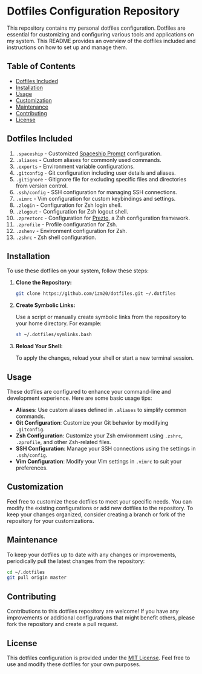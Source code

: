 # Dotfiles Configuration Repository

This repository contains my personal dotfiles configuration. Dotfiles are essential for customizing and configuring various tools and applications on my system. This README provides an overview of the dotfiles included and instructions on how to set up and manage them.

## Table of Contents

- [Dotfiles Included](#dotfiles-included)
- [Installation](#installation)
- [Usage](#usage)
- [Customization](#customization)
- [Maintenance](#maintenance)
- [Contributing](#contributing)
- [License](#license)

## Dotfiles Included

1. `.spaceship` - Customized [Spaceship Prompt](https://github.com/denysdovhan/spaceship-prompt) configuration.
2. `.aliases` - Custom aliases for commonly used commands.
3. `.exports` - Environment variable configurations.
4. `.gitconfig` - Git configuration including user details and aliases.
5. `.gitignore` - Gitignore file for excluding specific files and directories from version control.
6. `.ssh/config` - SSH configuration for managing SSH connections.
7. `.vimrc` - Vim configuration for custom keybindings and settings.
8. `.zlogin` - Configuration for Zsh login shell.
9. `.zlogout` - Configuration for Zsh logout shell.
10. `.zpreztorc` - Configuration for [Prezto](https://github.com/sorin-ionescu/prezto), a Zsh configuration framework.
11. `.zprofile` - Profile configuration for Zsh.
12. `.zshenv` - Environment configuration for Zsh.
13. `.zshrc` - Zsh shell configuration.

## Installation

To use these dotfiles on your system, follow these steps:

1. **Clone the Repository:**

   ```bash
   git clone https://github.com/izm20/dotfiles.git ~/.dotfiles
   ```

2. **Create Symbolic Links:**

   Use a script or manually create symbolic links from the repository to your home directory. For example:

   ```bash
   sh ~/.dotfiles/symlinks.bash
   ```

3. **Reload Your Shell:**

   To apply the changes, reload your shell or start a new terminal session.

## Usage

These dotfiles are configured to enhance your command-line and development experience. Here are some basic usage tips:

- **Aliases**: Use custom aliases defined in `.aliases` to simplify common commands.
- **Git Configuration**: Customize your Git behavior by modifying `.gitconfig`.
- **Zsh Configuration**: Customize your Zsh environment using `.zshrc`, `.zprofile`, and other Zsh-related files.
- **SSH Configuration**: Manage your SSH connections using the settings in `.ssh/config`.
- **Vim Configuration**: Modify your Vim settings in `.vimrc` to suit your preferences.

## Customization

Feel free to customize these dotfiles to meet your specific needs. You can modify the existing configurations or add new dotfiles to the repository. To keep your changes organized, consider creating a branch or fork of the repository for your customizations.

## Maintenance

To keep your dotfiles up to date with any changes or improvements, periodically pull the latest changes from the repository:

```bash
cd ~/.dotfiles
git pull origin master
```

## Contributing

Contributions to this dotfiles repository are welcome! If you have any improvements or additional configurations that might benefit others, please fork the repository and create a pull request.

## License

This dotfiles configuration is provided under the [MIT License](LICENSE). Feel free to use and modify these dotfiles for your own purposes.
